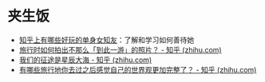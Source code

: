# 夹生饭

- [知乎上有哪些好玩的单身女知友](https://zhuanlan.zhihu.com/p/19675877)：了解和学习如何善待她
- [旅行时如何拍出不那么「到此一游」的照片？ - 知乎 (zhihu.com)](https://www.zhihu.com/question/19647535)
- [我们的征途是星辰大海 - 知乎 (zhihu.com)](https://www.zhihu.com/column/he110world)
- [有哪些旅行地你去过之后感觉自己的世界观更加完整了？ - 知乎 (zhihu.com)](https://www.zhihu.com/question/20856504)
